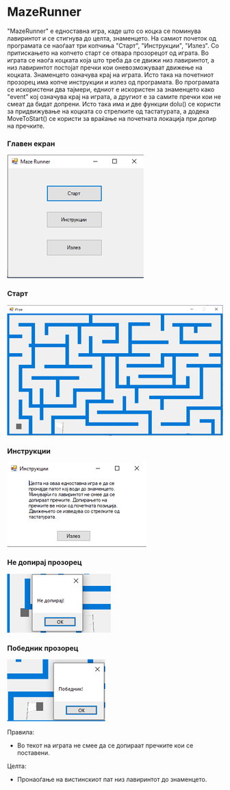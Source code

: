 ﻿# MazeRunner

"MazeRunner" е едноставна игра, каде што со коцка се поминува лавиринтот и се стигнува до целта, знаменцето. На самиот почеток од програмата се наоѓаат три копчиња "Старт", "Инструкции", "Излез". Со притискањето на копчето старт се отвара прозорецот од играта. Во играта се наоѓа коцката која што треба да се движи низ лавиринтот, а низ лавиринтот постојат пречки кои оневозможуваат движење на коцката. Знаменцето означува крај на играта. Исто така на почетниот прозорец има копче инструкции и излез од програмата. Во програмата се искористени два тајмери, едниот е искористен за знаменцето како "event" кој означува крај на играта, а другиот е за самите пречки кои не смеат да бидат допрени. Исто така има и две функции dolu() се користи за придвижување на коцката со стрелките од тастатурата, а додека MoveToStart() се користи за враќање на почетната локација при допир на пречките.

### Главен екран
![MazeRunner, ScreenShot1](https://raw.githubusercontent.com/dimitardojchinovski/MazeRunner/master/ScreenShots/MazeRunner.png)
### Старт
![Start, ScreenShot2](https://raw.githubusercontent.com/dimitardojchinovski/MazeRunner/master/ScreenShots/Start.png)
### Инструкции
![Instruction, ScreenShot3](https://raw.githubusercontent.com/dimitardojchinovski/MazeRunner/master/ScreenShots/Instruction.png)
### Не допирај прозорец
![DontTouch, ScreenShot4](https://raw.githubusercontent.com/dimitardojchinovski/MazeRunner/master/ScreenShots/DontTouch.png)
### Победник прозорец
![Winner, ScreenShot5](https://raw.githubusercontent.com/dimitardojchinovski/MazeRunner/master/ScreenShots/Winner.png)

Правила:
- Во текот на играта не смее да се допираат пречките кои се поставени.

Целта:
- Пронаоѓање на вистинскиот пат низ лавиринтот до знаменцето.